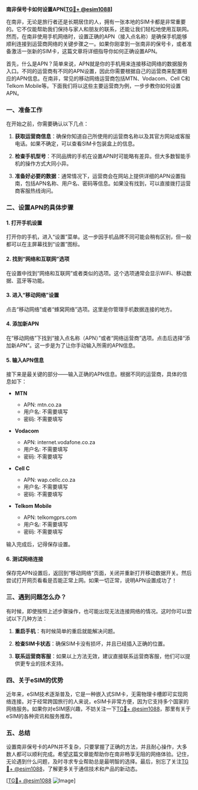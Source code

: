 **南非保号卡如何设置APN[[TG💪+ @esim1088](https://t.me/s/esim1088)]**

在南非，无论是旅行者还是长期居住的人，拥有一张本地的SIM卡都是非常重要的。它不仅能帮助我们保持与家人和朋友的联系，还能让我们轻松地使用互联网。然而，在南非使用手机网络时，设置正确的APN（接入点名称）是确保手机能够顺利连接到运营商网络的关键步骤之一。如果你刚拿到一张南非的保号卡，或者准备激活一张新的SIM卡，这篇文章将详细指导你如何正确设置APN。

首先，什么是APN？简单来说，APN就是你的手机用来连接移动网络的数据服务入口。不同的运营商有不同的APN设置，因此你需要根据自己的运营商来配置相应的APN信息。在南非，常见的移动网络运营商包括MTN、Vodacom、Cell C和Telkom Mobile等。下面我们将以这些主要运营商为例，一步步教你如何设置APN。

### **一、准备工作**

在开始之前，你需要确认以下几点：

1. **获取运营商信息**：确保你知道自己所使用的运营商名称以及其官方网站或客服电话。如果不确定，可以查看SIM卡包装盒上的信息。
   
2. **检查手机型号**：不同品牌的手机在设置APN时可能略有差异。但大多数智能手机的操作方式大同小异。

3. **准备好必要的数据**：通常情况下，运营商会在网站上提供详细的APN设置指南，包括APN名称、用户名、密码等信息。如果没有找到，可以直接拨打运营商客服热线询问。

### **二、设置APN的具体步骤**

#### **1. 打开手机设置**

打开你的手机，进入“设置”菜单。这一步因手机品牌不同可能会稍有区别，但一般都可以在主屏幕找到“设置”图标。

#### **2. 找到“网络和互联网”选项**

在设置中找到“网络和互联网”或者类似的选项。这个选项通常会显示WiFi、移动数据、蓝牙等功能。

#### **3. 进入“移动网络”设置**

点击“移动网络”或者“蜂窝网络”选项。这里是你管理手机数据连接的地方。

#### **4. 添加新APN**

在“移动网络”下找到“接入点名称（APN）”或者“网络运营商”选项。点击后选择“添加新APN”。这一步是为了让你手动输入所需的APN信息。

#### **5. 输入APN信息**

接下来是最关键的部分——输入正确的APN信息。根据不同的运营商，具体的信息如下：

- **MTN**
  - APN: mtn.co.za
  - 用户名: 不需要填写
  - 密码: 不需要填写

- **Vodacom**
  - APN: internet.vodafone.co.za
  - 用户名: 不需要填写
  - 密码: 不需要填写

- **Cell C**
  - APN: wap.cellc.co.za
  - 用户名: 不需要填写
  - 密码: 不需要填写

- **Telkom Mobile**
  - APN: telkomgprs.com
  - 用户名: 不需要填写
  - 密码: 不需要填写

输入完成后，记得保存设置。

#### **6. 测试网络连接**

保存完APN设置后，返回到“移动网络”页面，关闭并重新打开移动数据开关。然后尝试打开网页看看是否能正常上网。如果一切正常，说明APN设置成功了！

### **三、遇到问题怎么办？**

有时候，即使按照上述步骤操作，也可能出现无法连接网络的情况。这时你可以尝试以下几种方法：

1. **重启手机**：有时候简单的重启就能解决问题。
   
2. **检查SIM卡状态**：确保SIM卡没有损坏，并且已经插入正确的位置。

3. **联系运营商客服**：如果以上方法无效，建议直接联系运营商客服，他们可以提供更专业的技术支持。

### **四、关于eSIM的优势**

近年来，eSIM技术逐渐普及，它是一种嵌入式SIM卡，无需物理卡槽即可实现网络连接。对于经常跨国旅行的人来说，eSIM卡非常方便，因为它支持多个国家的网络服务。如果你对eSIM感兴趣，不妨关注一下[TG💪+ @esim1088](https://t.me/s/esim1088)，那里有关于eSIM的各种资讯和服务推荐。

### **五、总结**

设置南非保号卡的APN并不复杂，只要掌握了正确的方法，并且耐心操作，大多数人都可以顺利完成。希望这篇文章能帮助你在南非畅享无阻的网络体验。记住，无论遇到什么问题，及时寻求专业帮助总是最明智的选择。最后，别忘了关注[TG💪+ @esim1088](https://t.me/s/esim1088)，了解更多关于通信技术和产品的新动态。

[[TG💪+ @esim1088](https://t.me/s/esim1088) ![Image](https://i.postimg.cc/4NQfJmqS/Snipaste-2025-05-13-00-14-12.png)]